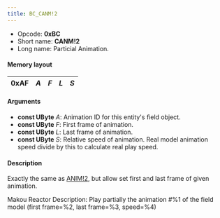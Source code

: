 ```yaml
---
title: BC_CANM!2
---
```


-   Opcode: **0xBC**
-   Short name: **CANM!2**
-   Long name: Particial Animation.

#### Memory layout

| 0xAF | *A* | *F* | *L* | *S* |
|------|-----|-----|-----|-----|

#### Arguments

-   **const UByte** *A*: Animation ID for this entity's field object.
-   **const UByte** *F*: First frame of animation.
-   **const UByte** *L*: Last frame of animation.
-   **const UByte** *S*: Relative speed of animation. Real model animation speed divide by this to calculate real play speed.

#### Description

Exactly the same as [ANIM!2](FF7/Field/Script/Opcodes/BA_ANIM!2 "wikilink"), but allow set first and last frame of given animation.

Makou Reactor Description: Play partially the animation \#%1 of the field model (first frame=%2, last frame=%3, speed=%4)
